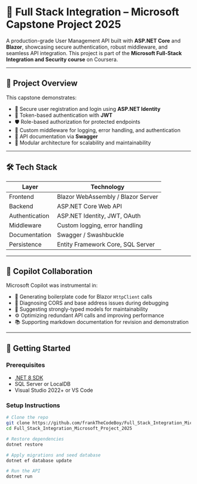 # 🚀 Full Stack Integration – Microsoft Capstone Project 2025

A production-grade User Management API built with **ASP.NET Core** and **Blazor**, showcasing secure authentication, robust middleware, and seamless API integration. This project is part of the **Microsoft Full-Stack Integration and Security course** on Coursera.

---

## 📌 Project Overview

This capstone demonstrates:

- 🔐 Secure user registration and login using **ASP.NET Identity**
- 🔑 Token-based authentication with **JWT**
- 🛡️ Role-based authorization for protected endpoints
- 🧩 Custom middleware for logging, error handling, and authentication
- 📄 API documentation via **Swagger**
- 🧱 Modular architecture for scalability and maintainability

---

## 🛠️ Tech Stack

| Layer        | Technology                                      |
|--------------|--------------------------------------------------|
| Frontend     | Blazor WebAssembly / Blazor Server              |
| Backend      | ASP.NET Core Web API                            |
| Authentication | ASP.NET Identity, JWT, OAuth                   |
| Middleware   | Custom logging, error handling                  |
| Documentation| Swagger / Swashbuckle                           |
| Persistence  | Entity Framework Core, SQL Server              |

---

## 🧠 Copilot Collaboration

Microsoft Copilot was instrumental in:

- 🔧 Generating boilerplate code for Blazor `HttpClient` calls
- 🐞 Diagnosing CORS and base address issues during debugging
- 📐 Suggesting strongly-typed models for maintainability
- ⚙️ Optimizing redundant API calls and improving performance
- 📚 Supporting markdown documentation for revision and demonstration

---

## 🚀 Getting Started

### Prerequisites

- [.NET 8 SDK](https://dotnet.microsoft.com/en-us/download)
- SQL Server or LocalDB
- Visual Studio 2022+ or VS Code

### Setup Instructions

```bash
# Clone the repo
git clone https://github.com/frankTheCodeBoy/Full_Stack_Integration_Microsoft_Project_2025.git
cd Full_Stack_Integration_Microsoft_Project_2025

# Restore dependencies
dotnet restore

# Apply migrations and seed database
dotnet ef database update

# Run the API
dotnet run
